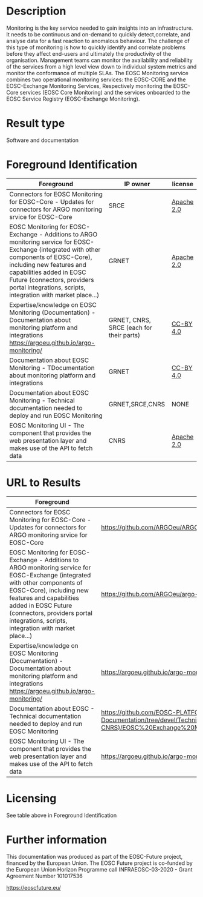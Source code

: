 # Description

Monitoring is the key service needed to gain insights into an infrastructure. It needs to be continuous and on-demand to quickly detect,correlate, and analyse data for a fast reaction to anomalous behaviour. The challenge of this type of monitoring is how to quickly identify and correlate problems before they affect end-users and ultimately the productivity of the organisation. Management teams can monitor the availability and reliability of the services from a high level view down to individual system metrics and monitor the conformance of multiple
SLAs. The EOSC Monitoring service combines two operational monitoring services: the EOSC-CORE and the EOSC-Exchange Monitoring Services, Respectively monitoring the EOSC-Core services (EOSC Core Monitoring) and the services onboarded to the EOSC Service Registry (EOSC-Exchange 
Monitoring).

# Result type

Software and documentation

# Foreground Identification

| Foreground | IP owner | license|
|------------|----------|--------|
|Connectors for EOSC Monitoring for EOSC-Core - Updates for connectors for ARGO monitoring srvice for EOSC-Core|SRCE|[Apache 2.0](https://www.apache.org/licenses/LICENSE-2.0)|
|EOSC Monitoring for EOSC-Exchange - Additions to ARGO monitoring service for EOSC-Exchange (integrated with other components of EOSC-Core), including new features and capabilities added in EOSC Future (connectors, providers portal integrations, scripts, integration with market place...)| GRNET|[Apache 2.0](https://www.apache.org/licenses/LICENSE-2.0)|
|Expertise/knowledge on EOSC Monitoring (Documentation) - Documentation about monitoring platform and integrations https://argoeu.github.io/argo-monitoring/|GRNET, CNRS, SRCE (each for their parts)|[CC-BY 4.0](https://creativecommons.org/licenses/by/4.0/deed.es)|
|Documentation about EOSC Monitoring - TDocumentation about monitoring platform and integrations|GRNET|[CC-BY 4.0](https://creativecommons.org/licenses/by/4.0/deed.es)|
|Documentation about EOSC Monitoring - Technical documentation needed to deploy and run EOSC Monitoring| GRNET,SRCE,CNRS|NONE|
|EOSC Monitoring UI - The component that provides the web presentation layer and makes use of the API to fetch data|CNRS|[Apache 2.0](https://www.apache.org/licenses/LICENSE-2.0)|

# URL to Results

| Foreground | URL|
|------------|----------|
|Connectors for EOSC Monitoring for EOSC-Core - Updates for connectors for ARGO monitoring srvice for EOSC-Core| https://github.com/ARGOeu/ARGO-Monitoring|
|EOSC Monitoring for EOSC-Exchange - Additions to ARGO monitoring service for EOSC-Exchange (integrated with other components of EOSC-Core), including new features and capabilities added in EOSC Future (connectors, providers portal integrations, scripts, integration with market place...)| https://github.com/ARGOeu/argo-monitoring|
|Expertise/knowledge on EOSC Monitoring (Documentation) - Documentation about monitoring platform and integrations https://argoeu.github.io/argo-monitoring/| https://argoeu.github.io/argo-monitoring/|
|Documentation about EOSC - Technical documentation needed to deploy and run EOSC Monitoring| https://github.com/EOSC-PLATFORM/Software-Documentation/tree/devel/Technical%20Results/Monitoring%20(GRNET-SRCE-CNRS)/EOSC%20Exchange%20Monitoring%20Service/Technical%20Documentation|
|EOSC Monitoring UI - The component that provides the web presentation layer and makes use of the API to fetch data|https://argoeu.github.io/argo-monitoring/|

# Licensing
See table above in Foreground Identification

# Further information
This documentation was produced as part of the EOSC-Future project, financed by the European Union.
The EOSC Future project is co-funded by the European Union Horizon Programme call INFRAEOSC-03-2020 - Grant Agreement Number 101017536

https://eoscfuture.eu/


